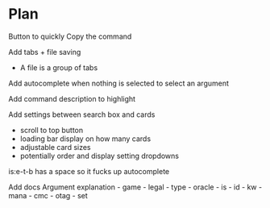 # Plan

Button to quickly Copy the command

Add tabs + file saving
 - A file is a group of tabs

Add autocomplete when nothing is selected to select an argument

Add command description to highlight

Add settings between search box and cards
 - scroll to top button
 - loading bar display on how many cards
 - adjustable card sizes
 - potentially order and display setting dropdowns


is:e-t-b has a space so it fucks up autocomplete

Add docs
  Argument explanation
    - game
    - legal
    - type
    - oracle
    - is
    - id
    - kw
    - mana
    - cmc
    - otag
    - set
